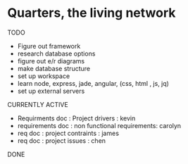 # Quarters, the living network

TODO
  - Figure out framework
  - research database options
  - figure out e/r diagrams
  - make database structure
  - set up workspace
  - learn node, express, jade, angular, (css, html , js, jq)
  - set up external servers
  

CURRENTLY ACTIVE
  - Requirments doc : Project drivers : kevin
  - requirements doc : non functional requirements: carolyn
  - req doc : project contraints : james
  - req doc : project issues : chen




DONE
